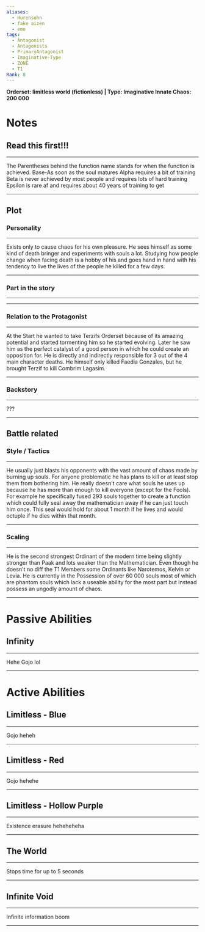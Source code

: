```yaml
---
aliases:
  - Hurensohn
  - fake aizen
  - emo
tags:
  - Antagonist
  - Antagonists
  - PrimaryAntagonist
  - Imaginative-Type
  - ZONE
  - T1
Rank: 8
---
```

**Orderset:  limitless world (fictionless) | Type: Imaginative
Innate Chaos:  200 000**
# Notes
## Read this first!!!
___
The Parentheses behind the function name stands for when the function is achieved.
Base-As soon as the soul matures
Alpha requires a bit of training 
Beta is never achieved by most people and requires lots of hard training
Epsilon is rare af and requires about 40 years of training to get
___

## Plot
### Personality
___
Exists only to cause chaos for his own pleasure. He sees himself as some kind of death bringer  and experiments with souls a lot. Studying how people change when facing death is a hobby of his and goes hand in hand with his tendency to live the lives of the people he killed for a few days.
___
### Part in the story
___

___
### Relation to the Protagonist
___
At the Start he wanted to take Terzifs Orderset because of its amazing potential and started tormenting him so he started evolving. Later he saw him as the perfect catalyst of a good person in which he could create an opposition for. He is directly and indirectly responsible for 3 out of the 4 main character deaths. He himself only killed Faedia Gonzales, but he brought Terzif to kill Combrim Lagasim.
___
### Backstory
___
???
___

## Battle related

### Style / Tactics
___
He usually just blasts his opponents with the vast amount of chaos made by burning up souls. For anyone problematic he has plans to kill or at least stop them from bothering him. He really doesn't care what souls he uses up because he has more than enough to kill everyone (except for the Fools).
For example he specifically fused 293 souls together to create a function which could fully seal away the mathematician away if he can just touch him once. This seal would hold for about 1 month if he lives and would octuple if he dies within that month.
___
### Scaling 
___
He is the second strongest Ordinant of the modern time being slightly stronger than Paak and lots weaker than the Mathematician. Even though he doesn't no diff the T1 Members some Ordinants like Narotemos, Kelvin or Levia. 
He is currently in the Possession of over 60 000 souls most of which are phantom souls which lack a useable ability for the most part but instead possess an ungodly amount of chaos.
___

# Passive Abilities
## Infinity
___
Hehe Gojo lol
___
# Active Abilities
## Limitless - Blue 
___
Gojo heheh
___
## Limitless - Red
___
Gojo hehehe
___
## Limitless - Hollow Purple
___
Existence erasure heheheheha
___
## The World
___
Stops time for up to 5 seconds
___
## Infinite Void
___
Infinite information boom
___